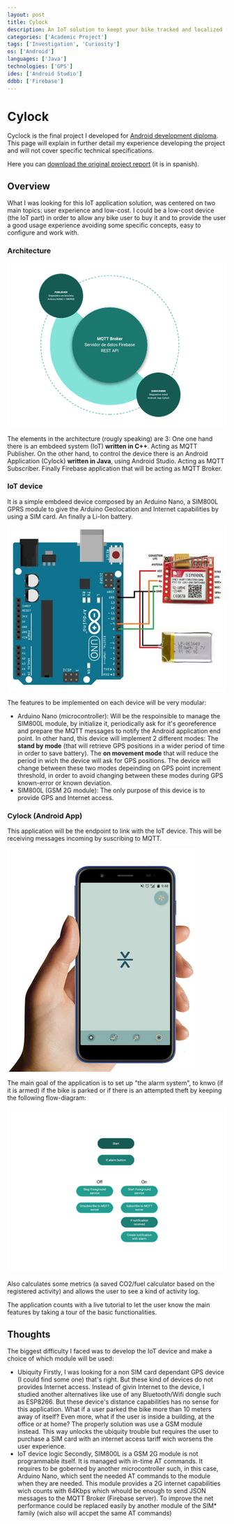 ```yaml
---
layout: post
title: Cylock 
description: An IoT solution to keept your bike tracked and localized (anti-theft system)
categories: ['Academic Project']
tags: ['Investigation', 'Curiosity']
os: ['Android']
languages: ['Java']
technologies: ['GPS']
ides: ['Android Studio']
ddbb: ['Firebase']
---
```


# Cylock
Cyclock is the final project I developed for [Android development diploma](/career/#android-development-diploma-20182019). This page will explain in further detail my experience developing the project and will not cover specific technical specifications.

Here you can [download the original project report](/assets/docs/Cylock_report.pdf) (it is in spanish).

## Overview
What I was looking for this IoT application solution, was centered on two main topics: user experience and low-cost.
I could be a low-cost device (the IoT part) in order to allow any bike user to buy it and to  provide the user a good usage experience avoiding some specific concepts, easy to configure and work with.

### Architecture

![MQTT Architecture schema](/assets/img/cylock_mqtt_architecture.png)

The elements in the architecture (rougly speaking) are 3: 
One one hand there is an embdeed system (IoT) **written in C++**. Acting as MQTT Publisher.
On the other hand, to control the device there is an Android Application (Cylock) **written in Java**, using Android Studio. Acting as MQTT Subscriber.
Finally Firebase application that will be acting as MQTT Broker.

### IoT device
It is a simple embdeed device composed by an Arduino Nano, a SIM800L GPRS module to give the Arduino Geolocation and Internet capabilities by using a SIM card. An finally a Li-Ion battery.

![IoT schema](/assets/img/cylock_iot.jpg)

The features to be implemented on each device will be very modular:
 - Arduino Nano (microcontroller): Will be the respoinsible to manage the SIM800L module, by initialize it, periodically ask for it's georeference and prepare the MQTT messages to notify the Android application end point.
   In other hand, this device will implement 2 different modes: The **stand by mode** (that will retrieve GPS positions in a wider period of time in order to save battery). The **on movement mode** that will reduce the period in wich the device will ask for GPS positions. The device will change between these two modes depeinding on GPS point increment threshold, in order to avoid changing between these modes during GPS known-error or known deviation.
 - SIM800L (GSM 2G module): The only purpose of this device is to provide GPS and Internet access.

### Cylock (Android App)
This application will be the endpoint to link with the IoT device. This will be receiving messages incoming by suscribing to MQTT. 

![Cylock application](/assets/img/cylock_app.png)

The main goal of the application is to set up "the alarm system", to knwo (if it is armed) if the bike is parked or if there is an attempted theft by keeping the following flow-diagram: 

![Cylock application flow](/assets/img/cylock_flow_diagram.png)

Also calculates some metrics (a saved CO2/fuel calculator based on the registered activity) and allows the user to see a kind of activity log.

The application counts with a live tutorial to let the user know the main features by taking a tour of the basic functionalities.

## Thoughts
The biggest difficulty I faced was to develop the IoT device and make a choice of which module will be used:
 - Ubiquity
	Firstly, I was looking for a non SIM card dependant GPS device (I could find some one) that's right. But these kind of devices do not provides Internet access. Instead of givin Internet to the device, I studied another alternatives like use of any Bluetooth/Wifi dongle such as ESP8266. But these device's distance capabilities has no sense for this application. What if a user parked the bike more than 10 meters away of itself? Even more, what if the user is inside a building, at the office or at home? The properly solution was use a GSM module instead. This way unlocks the ubiquity trouble but requires the user to purchase a SIM card with an internet access tariff wich worsens the user experience.
 - IoT device logic
	Secondly, SIM800L is a GSM 2G module is not programmable itself. It is managed with in-time AT commands. It requires to be goberned by another microcontroller such, in this case, Arduino Nano, which sent the needed AT commands to the module when they are needed. This module provides a 2G internet capabilities wich counts with 64Kbps which whould be enough to send JSON messages to the MQTT Broker (Firebase server). To improve the net performance could be replaced easily by another module of the SIM* family (wich also will accpet the same AT commands)

